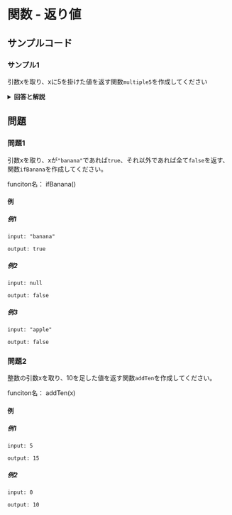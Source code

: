 
# 関数 - 返り値

## サンプルコード

### サンプル1

引数xを取り、xに5を掛けた値を返す関数``multiple5``を作成してください


<details><summary><b>回答と解説</b></summary>

#### 回答

```javascript
function multiple5(x) {
 return x * 5
}
```

#### 解説

関数を実行した際、その行が読み込まれた時点で、何かしらの値を返したい場合／関数の実行を終了させたいは、``return 返したい値``と記載します。
返された値は、そのまま変数などに代入することが可能です。

``return``のある行が読み込まれると、関数の読み込みは中断され、その関数の実行は終了します。
そのため、それ以降の行にコードを記入していても、それらが実行されることはありません。

何の値も返すことなく、関数の実行を終了したい場合は``return``のみを記載します。


</details>

## 問題

### 問題1

引数xを取り、xが``"banana"``であれば``true``、それ以外であれば全て``false``を返す、関数``ifBanana``を作成してください。

funciton名： ifBanana()

#### 例

##### 例1

```
input: "banana"

output: true
```


##### 例2

```
input: null

output: false
```

##### 例3

```
input: "apple"

output: false
```

### 問題2

整数の引数xを取り、10を足した値を返す関数``addTen``を作成してください。


funciton名： addTen(x)

#### 例

##### 例1

```
input: 5

output: 15
```


##### 例2

```
input: 0

output: 10
```